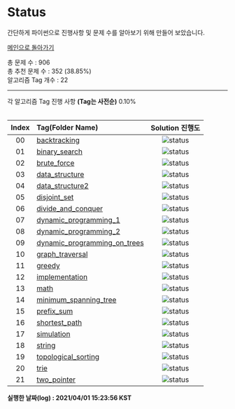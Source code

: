 # Status

간단하게 파이썬으로 진행사항 및 문제 수를 알아보기 위해 만들어 보았습니다.


[메인으로 돌아가기](https://github.com/tony9402/baekjoon)



총 문제 수 : 906  
총 추천 문제 수 : 352 (38.85%)  
알고리즘 Tag 개수 : 22  


<hr>
각 알고리즘 Tag 진행 사항 <b>(Tag는 사전순)</b> 0.10% <br><br>

| Index | Tag(Folder Name) | Solution 진행도 |
| :--:  | :--------------- | :------------:  |
| 00 |  [backtracking](./../../tree/main/backtracking) | ![status](https://img.shields.io/badge/-0.00%25-DFFD26) |  
| 01 |  [binary_search](./../../tree/main/binary_search) | ![status](https://img.shields.io/badge/-0.00%25-DFFD26) |  
| 02 |  [brute_force](./../../tree/main/brute_force) | ![status](https://img.shields.io/badge/-0.00%25-DFFD26) |  
| 03 |  [data_structure](./../../tree/main/data_structure) | ![status](https://img.shields.io/badge/-6.67%25-31AE0F) |  
| 04 |  [data_structure2](./../../tree/main/data_structure2) | ![status](https://img.shields.io/badge/-0.00%25-DFFD26) |  
| 05 |  [disjoint_set](./../../tree/main/disjoint_set) | ![status](https://img.shields.io/badge/-0.00%25-DFFD26) |  
| 06 |  [divide_and_conquer](./../../tree/main/divide_and_conquer) | ![status](https://img.shields.io/badge/-0.00%25-DFFD26) |  
| 07 |  [dynamic_programming_1](./../../tree/main/dynamic_programming_1) | ![status](https://img.shields.io/badge/-12.50%25-31AE0F) |  
| 08 |  [dynamic_programming_2](./../../tree/main/dynamic_programming_2) | ![status](https://img.shields.io/badge/-0.00%25-DFFD26) |  
| 09 |  [dynamic_programming_on_trees](./../../tree/main/dynamic_programming_on_trees) | ![status](https://img.shields.io/badge/-0.00%25-DFFD26) |  
| 10 |  [graph_traversal](./../../tree/main/graph_traversal) | ![status](https://img.shields.io/badge/-0.00%25-DFFD26) |  
| 11 |  [greedy](./../../tree/main/greedy) | ![status](https://img.shields.io/badge/-0.00%25-DFFD26) |  
| 12 |  [implementation](./../../tree/main/implementation) | ![status](https://img.shields.io/badge/-69.57%25-31AE0F) |  
| 13 |  [math](./../../tree/main/math) | ![status](https://img.shields.io/badge/-92.86%25-31AE0F) |  
| 14 |  [minimum_spanning_tree](./../../tree/main/minimum_spanning_tree) | ![status](https://img.shields.io/badge/-28.57%25-31AE0F) |  
| 15 |  [prefix_sum](./../../tree/main/prefix_sum) | ![status](https://img.shields.io/badge/-0.00%25-DFFD26) |  
| 16 |  [shortest_path](./../../tree/main/shortest_path) | ![status](https://img.shields.io/badge/-0.00%25-DFFD26) |  
| 17 |  [simulation](./../../tree/main/simulation) | ![status](https://img.shields.io/badge/-0.00%25-DFFD26) |  
| 18 |  [string](./../../tree/main/string) | ![status](https://img.shields.io/badge/-0.00%25-DFFD26) |  
| 19 |  [topological_sorting](./../../tree/main/topological_sorting) | ![status](https://img.shields.io/badge/-0.00%25-DFFD26) |  
| 20 |  [trie](./../../tree/main/trie) | ![status](https://img.shields.io/badge/-0.00%25-DFFD26) |  
| 21 |  [two_pointer](./../../tree/main/two_pointer) | ![status](https://img.shields.io/badge/-0.00%25-DFFD26) |  


**실행한 날짜(log) : 2021/04/01 15:23:56 KST**
